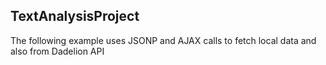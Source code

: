 TextAnalysisProject
------
The following example uses JSONP and AJAX calls to fetch local data and also from Dadelion API
